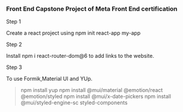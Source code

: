 ### Front End Capstone Project of Meta Front End certification

Step 1

Create a react project using  npm init react-app my-app


Step 2

Install npm i react-router-dom@6 to add links to the website.

Step 3

To use Formik,Material UI and YUp.
>npm install yup
>npm install @mui/material @emotion/react @emotion/styled
>npm install @mui/x-date-pickers
>npm install @mui/styled-engine-sc styled-components

